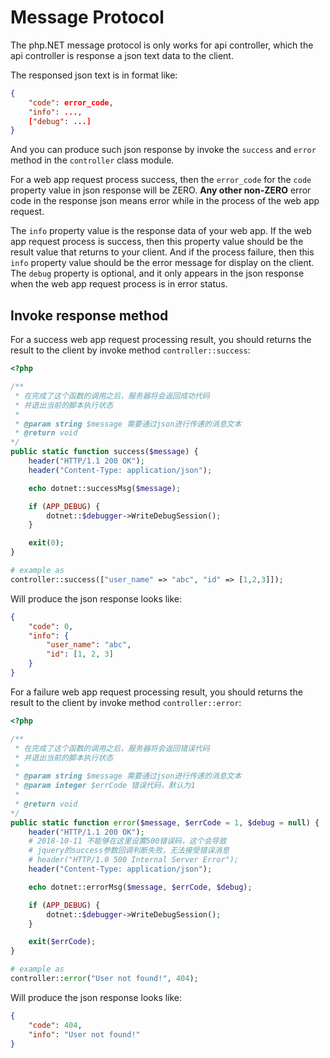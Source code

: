 # Message Protocol

The php.NET message protocol is only works for api controller, which the api controller is response a json text data to the client.

The responsed json text is in format like:

```json
{
    "code": error_code,
    "info": ...,
    ["debug": ...]
}
```

And you can produce such json response by invoke the ``success`` and ``error`` method in the ``controller`` class module.

For a web app request process success, then the ``error_code`` for the ``code`` property value in json response will be ZERO. **Any other non-ZERO** error code in the response json means error while in the process of the web app request.

The ``info`` property value is the response data of your web app. If the web app request process is success, then this property value should be the result value that returns to your client. And if the process failure, then this ``info`` property value should be the error message for display on the client. The ``debug`` property is optional, and it only appears in the json response when the web app request process is in error status.

## Invoke response method

For a success web app request processing result, you should returns the result to the client by invoke method ``controller::success``:

```php
<?php

/**
 * 在完成了这个函数的调用之后，服务器将会返回成功代码
 * 并退出当前的脚本执行状态
 * 
 * @param string $message 需要通过json进行传递的消息文本
 * @return void
*/
public static function success($message) {
    header("HTTP/1.1 200 OK");
    header("Content-Type: application/json");

    echo dotnet::successMsg($message);

    if (APP_DEBUG) {
        dotnet::$debugger->WriteDebugSession();
    }

    exit(0);
}

# example as
controller::success(["user_name" => "abc", "id" => [1,2,3]]);
```

Will produce the json response looks like:

```json
{
    "code": 0,
    "info": {
        "user_name": "abc",
        "id": [1, 2, 3]
    }
}
```

For a failure web app request processing result, you should returns the result to the client by invoke method ``controller::error``:

```php
<?php

/**
 * 在完成了这个函数的调用之后，服务器将会返回错误代码
 * 并退出当前的脚本执行状态
 * 
 * @param string $message 需要通过json进行传递的消息文本
 * @param integer $errCode 错误代码，默认为1
 * 
 * @return void
*/
public static function error($message, $errCode = 1, $debug = null) {
    header("HTTP/1.1 200 OK");
    # 2018-10-11 不能够在这里设置500错误码，这个会导致
    # jquery的success参数回调判断失败，无法接受错误消息
    # header("HTTP/1.0 500 Internal Server Error");
    header("Content-Type: application/json");

    echo dotnet::errorMsg($message, $errCode, $debug);

    if (APP_DEBUG) {
        dotnet::$debugger->WriteDebugSession();
    }

    exit($errCode);
}

# example as
controller::error("User not found!", 404);
```

Will produce the json response looks like:

```json
{
    "code": 404,
    "info": "User not found!"
}
```